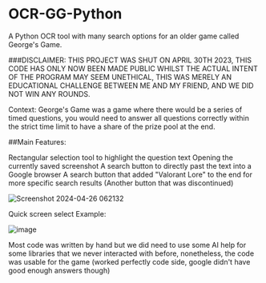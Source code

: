 # OCR-GG-Python
A Python OCR tool with many search options for an older game called George's Game.

###DISCLAIMER: THIS PROJECT WAS SHUT ON APRIL 30TH 2023, THIS CODE HAS ONLY NOW BEEN MADE PUBLIC
WHILST THE ACTUAL INTENT OF THE PROGRAM MAY SEEM UNETHICAL, THIS WAS MERELY AN EDUCATIONAL CHALLENGE BETWEEN ME AND MY FRIEND, AND WE DID NOT WIN ANY ROUNDS.

Context: George's Game was a game where there would be a series of timed questions, you would need to answer all questions correctly within the strict time limit to have a share of the prize pool at the end.

##Main Features:

Rectangular selection tool to highlight the question text
Opening the currently saved screenshot
A search button to directly past the text into a Google browser
A search button that added "Valorant Lore" to the end for more specific search results
(Another button that was discontinued)

![Screenshot 2024-04-26 062132](https://github.com/kevnevv/OCR-GG-Python/assets/33120212/2c5fcb5f-91a9-466a-9904-f633a689f47c)


Quick screen select Example:

![image](https://github.com/kevnevv/OCR-GG-Python/assets/33120212/22c7bb53-4440-47e1-b6c9-2dc8280356f2)


Most code was written by hand but we did need to use some AI help for some libraries that we never interacted with before, nonetheless, the code was usable for the game (worked perfectly code side, google didn't have good enough answers though)


